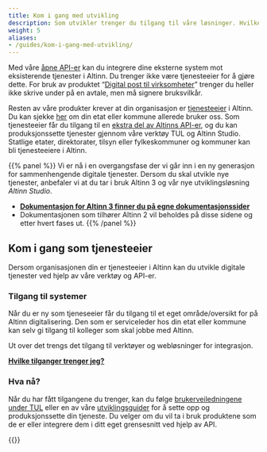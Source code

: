 ```yaml
---
title: Kom i gang med utvikling
description: Som utvikler trenger du tilgang til våre løsninger. Hvilke tilganger som er nødvendige avhenger av hva du skal utvikle. 
weight: 5
aliases:
- /guides/kom-i-gang-med-utvikling/
---
```


Med våre [åpne API-er](/docs/api/) kan du integrere dine eksterne system mot eksisterende tjenester i Altinn. Du trenger ikke være tjenesteeier for å gjøre dette.
For bruk av produktet “[Digital post til virksomheter](/docs/utviklingsguider/digital-post-til-virksomheter/)” trenger du heller ikke skrive under på en avtale,
men må signere bruksvilkår.

Resten av våre produkter krever at din organisasjon er [tjenesteeier](https://www.altinndigital.no/kom-i-gang/guide-kom-i-gang-med-altinn/) i Altinn.
Du kan sjekke [her](https://www.altinn.no/om-altinn/om-altinn-samarbeidet/) om din etat eller kommune allerede bruker oss.
Som tjenesteeier får du tilgang til en [ekstra del av Altinns API-er](/docs/api/tjenesteeiere/), og du kan produksjonssette tjenester gjennom våre verktøy TUL og Altinn Studio.
Statlige etater, direktorater, tilsyn eller fylkeskommuner og kommuner kan bli tjenesteeiere i Altinn.

{{% panel %}}
Vi er nå i en overgangsfase der vi går inn i en ny generasjon for sammenhengende digitale tjenester. Dersom du skal utvikle nye tjenester, anbefaler vi at du tar i bruk Altinn 3 og vår nye utviklingsløsning *Altinn Studio*. 

- **[Dokumentasjon for Altinn 3 finner du på egne dokumentasjonssider](https://docs.altinn.studio/)**
- Dokumentasjonen som tilhører Altinn 2 vil beholdes på disse sidene og etter hvert fases ut.
{{% /panel %}}
## Kom i gang som tjenesteeier
Dersom organisasjonen din er tjenesteeier i Altinn kan du utvikle digitale tjenester ved hjelp av våre verktøy og API-er. 
### Tilgang til systemer
Når du er ny som tjeneseeier får du tilgang til et eget område/oversikt for på Altinn digitalisering.
Den som er serviceleder hos din etat eller kommune kan selv gi tilgang til kolleger som skal jobbe med Altinn. 

Ut over det trengs det tilgang til verktøyer og webløsninger for integrasjon.

**[Hvilke tilganger trenger jeg?](tilganger/)**

### Hva nå? 
Når du har fått tilgangene du trenger, kan du følge [brukerveiledningene under TUL](../tul/) eller en av våre [utviklingsguider](../utviklingsguider)
for å sette opp og produksjonssette din tjeneste. Du velger om du vil ta i bruk produktene som de er eller integrere dem i ditt eget grensesnitt ved hjelp av API.


{{<children description="true" />}}
